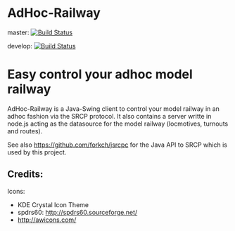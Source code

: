 AdHoc-Railway
=============

master: [![Build Status](https://travis-ci.org/forkch/adhoc-railway.svg?branch=develop)](https://travis-ci.org/forkch/adhoc-railway)

develop: [![Build Status](https://travis-ci.org/forkch/adhoc-railway.svg?branch=develop)](https://travis-ci.org/forkch/adhoc-railway)

# Easy control your adhoc model railway
AdHoc-Railway is a Java-Swing client to control your model railway in an adhoc fashion via the SRCP protocol. It also contains a server writte in node.js acting as the datasource for the model railway (locmotives, turnouts and routes).

See also https://github.com/forkch/jsrcpc for the Java API to SRCP which is used by this project.

## Credits:

Icons:
* KDE Crystal Icon Theme
* spdrs60: http://spdrs60.sourceforge.net/
* http://awicons.com/


